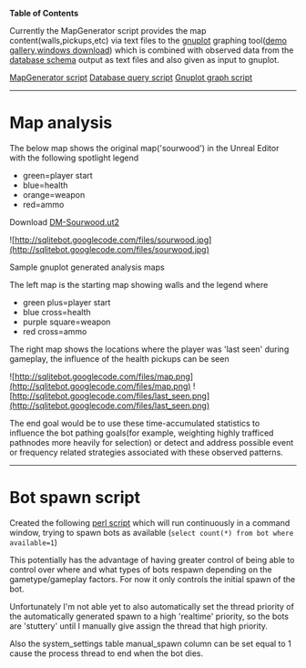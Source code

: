 **Table of Contents**


Currently the MapGenerator script provides the map content(walls,pickups,etc) via text files to the [gnuplot](http://www.gnuplot.info) graphing tool([demo gallery](http://gnuplot.sourceforge.net/demo_4.5),[windows download](http://www.tatsuromatsuoka.com/gnuplot/Eng/winbin/)) which is combined with observed data from the [database schema](SqlitebotSchema.md) output as text files and also given as input to gnuplot.

[MapGenerator script](http://code.google.com/p/sqlitebot/source/browse/trunk/mapgen/ut_mapgen.pl) [Database query script](http://code.google.com/p/sqlitebot/source/browse/trunk/scripts/bot_graph.pl) [Gnuplot graph script](http://code.google.com/p/sqlitebot/source/browse/trunk/scripts/gnuplot.script)


---

# Map analysis #

The below map shows the original map('sourwood') in the Unreal Editor with the following spotlight legend
  * green=player start
  * blue=health
  * orange=weapon
  * red=ammo

Download [DM-Sourwood.ut2](http://sqlitebot.googlecode.com/files/DM-Sourwood.ut2)

![http://sqlitebot.googlecode.com/files/sourwood.jpg](http://sqlitebot.googlecode.com/files/sourwood.jpg)

Sample gnuplot generated analysis maps

The left map is the starting map showing walls and the legend where
  * green plus=player start
  * blue cross=health
  * purple square=weapon
  * red cross=ammo

The right map shows the locations where the player was 'last seen' during gameplay, the influence of the health pickups can be seen

![http://sqlitebot.googlecode.com/files/map.png](http://sqlitebot.googlecode.com/files/map.png) ![http://sqlitebot.googlecode.com/files/last_seen.png](http://sqlitebot.googlecode.com/files/last_seen.png)

The end goal would be to use these time-accumulated statistics to influence the bot pathing goals(for example, weighting highly trafficed pathnodes more heavily for selection) or detect and address possible event or frequency related strategies associated with these observed patterns.


---

# Bot spawn script #

Created the following [perl script](http://code.google.com/p/sqlitebot/source/browse/trunk/scripts/spawn.pl) which will run continuously in a command window, trying to spawn bots as available (`select count(*) from bot where available=1`)

This potentially has the advantage of having greater control of being able to control over where and what types of bots respawn depending on the gametype/gameplay factors.  For now it only controls the initial spawn of the bot.

Unfortunately I'm not able yet to also automatically set the thread priority of the automatically generated spawn to a high 'realtime' priority, so the bots are 'stuttery' until I manually give assign the thread that high priority.

Also the system\_settings table manual\_spawn column can be set equal to 1 cause the process thread to end when the bot dies.

